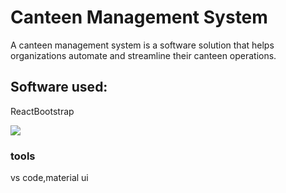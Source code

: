 # Canteen Management System

A canteen management system is a software solution that helps organizations automate and streamline their canteen operations. 

## Software used:

ReactBootstrap


![](https://avatars.githubusercontent.com/u/6853419?s=200&v=4)

### tools

vs code,material ui
